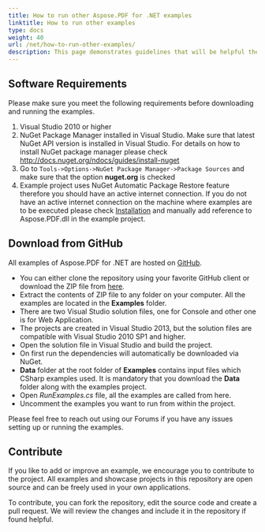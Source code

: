 ```yaml
---
title: How to run other Aspose.PDF for .NET examples
linktitle: How to run other examples
type: docs
weight: 40
url: /net/how-to-run-other-examples/
description: This page demonstrates guidelines that will be helpful the following requirements before downloading and running the examples.
---
```


## Software Requirements

Please make sure you meet the following requirements before downloading and running the examples.

1. Visual Studio 2010 or higher
1. NuGet Package Manager installed in Visual Studio. Make sure that latest NuGet API version is installed in Visual Studio. For details on how to install NuGet package manager please check <http://docs.nuget.org/ndocs/guides/install-nuget>
1. Go to `Tools->Options->NuGet Package Manager->Package Sources` and make sure that the option **nuget.org** is checked
1. Example project uses NuGet Automatic Package Restore feature therefore you should have an active internet connection. If you do not have an active internet connection on the machine where examples are to be executed please check [Installation](/pdf/net/installation/) and manually add reference to Aspose.PDF.dll in the example project.

## Download from GitHub

All examples of Aspose.PDF for .NET are hosted on [GitHub](https://github.com/aspose-pdf/Aspose.PDF-for-.NET).

- You can either clone the repository using your favorite GitHub client or download the ZIP file from [here](https://github.com/aspose-pdf/Aspose.PDF-for-.NET/archive/master.zip).
- Extract the contents of ZIP file to any folder on your computer. All the examples are located in the **Examples** folder.
- There are two Visual Studio solution files, one for Console and other one is for Web Application.
- The projects are created in Visual Studio 2013, but the solution files are compatible with Visual Studio 2010 SP1 and higher.
- Open the solution file in Visual Studio and build the project.
- On first run the dependencies will automatically be downloaded via NuGet.
- **Data** folder at the root folder of **Examples** contains input files which CSharp examples used. It is mandatory that you download the **Data** folder along with the examples project.
- Open *RunExamples.cs* file, all the examples are called from here.
- Uncomment the examples you want to run from within the project.

Please feel free to reach out using our Forums if you have any issues setting up or running the examples.

## Contribute

If you like to add or improve an example, we encourage you to contribute to the project. All examples and showcase projects in this repository are open source and can be freely used in your own applications.

To contribute, you can fork the repository, edit the source code and create a pull request. We will review the changes and include it in the repository if found helpful.
